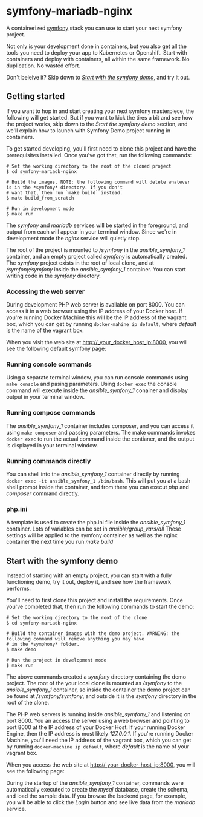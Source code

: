 # symfony-mariadb-nginx

A containerized [symfony](https://symfony.com/) stack you can use to start your next symfony project.

Not only is your development done in containers, but you also get all the tools you need to deploy your app to Kubernetes or Openshift. Start with containers and deploy with containers, all within the same framework. No duplication. No wasted effort.

Don't beleive it? Skip down to *[Start with the symfony demo](#symfony-demo)*, and try it out.

## Getting started

If you want to hop in and start creating your next symfony masterpiece, the following will get started. But if you want to kick the tires a bit and see how the project works, skip down to the *Start the symfony demo* section, and we'll explain how to launch with Symfony Demo project running in containers.

To get started developing, you'll first need to clone this project and have the prerequisites installed. Once you've got that, run the following commands: 

```
# Set the working directory to the root of the cloned project
$ cd symfony-mariadb-nginx

# Build the images. NOTE: the following command will delete whatever is in the *symfony* directory. If you don't
# want that, then run `make build` instead.
$ make build_from_scratch

# Run in development mode
$ make run
```
The *symfony* and *mariadb* services will be started in the foreground, and output from each will appear in your terminal window. Since we're in development mode the *nginx* service will quietly stop.

The root of the project is mounted to */symfony* in the *ansible_symfony_1* container, and an empty project called *symfony* is automatically created. The *symfony* project exists in the root of local clone, and at */symfony/symfony* inside the *ansible_symfony_1* container. You can start writing code in the *symfony* directory.

### Accessing the web server

During development PHP web server is available on port 8000. You can access it in a web browser using the IP address of your Docker host. If you're running Docker Machine this will be the IP address of the vagrant box, which you can get by running `docker-mahine ip default`, where *default* is the name of the vagrant box.

When you visit the web site at [http://_your_docker_host_ip:8000](http://127.0.0.1:8000), you will see the following default symfony page:

### Running console commands

Using a separate terminal window, you can run console commands using `make console` and pasing parameters. Using `docker exec` the console command will execute inside the *ansible_symfony_1* conainer and display output in your terminal window.

### Running compose commands

The *ansible_symfony_1* container includes composer, and you can access it using `make composer` and passing parameters. The make commands invokes `docker exec` to run the actual command inside the contianer, and the output is displayed in your terminal window. 

### Running commands directly

You can shell into the *ansible_symfony_1* container directly by running `docker exec -it ansible_symfony_1 /bin/bash`. This will put you at a bash shell prompt inside the container, and from there you can execut *php* and *composer* command directly.

### php.ini

A template is used to create the php.ini file inside the *ansible_symfony_1* container. Lots of variables can be set in *ansible/group_vars/all* These settings will be applied to the symfony container as well as the nginx container the next time you run *make build*

<h2 id="symfony-demo">Start with the symfony demo</h2>

Instead of starting with an empty project, you can start with a fully functioning demo, try it out, deploy it, and see how the framework performs.

You'll need to first clone this project and install the requirements. Once you've completed that, then run the following commands to start the demo:

```
# Set the working directory to the root of the clone
$ cd symfony-mariadb-nginx

# Build the container images with the demo project. WARNING: the following command will remove anything you may have 
# in the *symphony* folder.
$ make demo

# Run the project in development mode
$ make run
```

The above commands created a *symfony* directory containing the demo project. The root of the your local clone is mounted as */symfony* to the *ansible_symfony_1* container, so inside the container the demo project can be found at */symfony/symfony*, and outside it is the *symfony* directory in the root of the clone.

The PHP web servers is running inside *ansible_symfony_1* and listening on port 8000. You an access the server using a web browser and pointing to port 8000 at the IP address of your Docker Host. If your running Docker Engine, then the IP address is most likely *127.0.0.1*. If you're running Docker Machine, you'll need the IP address of the vagrant box, which you can get by running `docker-machine ip default`, where *default* is the name of your vagrant box.

When you access the web site at [http://_your_docker_host_ip:8000](http://127.0.0.1:8000), you will see the following page:


During the startup of the *ansible_symfony_1* container, commands were automatically executed to create the *mysql* database, create the schema, and load the sample data. If you browse the backend page, for example, you will be able to click the *Login* button and see live data from the *mariadb* service.









